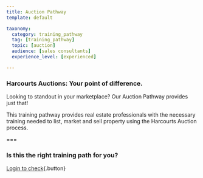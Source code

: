 ```yaml
---
title: Auction Pathway
template: default

taxonomy:
  category: training_pathway
  tag: [training_pathway]
  topic: [auction]
  audience: [sales consultants]
  experience_level: [experienced]

---
```


### Harcourts Auctions: Your point of difference.

Looking to standout in your marketplace? Our Auction Pathway provides just that!

This training pathway provides real estate professionals with the necessary training needed to list, market and sell property using the Harcourts Auction process.

===

### Is this the right training path for you?
[Login to check](/moodle/){.button}